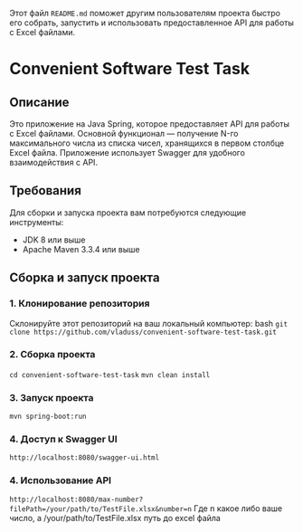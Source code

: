 
Этот файл `README.md` поможет другим пользователям проекта быстро его собрать, запустить и использовать предоставленное API для работы с Excel файлами.

# Convenient Software Test Task

## Описание
Это приложение на Java Spring, которое предоставляет API для работы с Excel файлами. Основной функционал — получение N-го максимального числа из списка чисел, хранящихся в первом столбце Excel файла. Приложение использует Swagger для удобного взаимодействия с API.

## Требования
Для сборки и запуска проекта вам потребуются следующие инструменты:
- JDK 8 или выше
- Apache Maven 3.3.4 или выше

## Сборка и запуск проекта

### 1. Клонирование репозитория
Склонируйте этот репозиторий на ваш локальный компьютер:
bash
```git clone https://github.com/vladuss/convenient-software-test-task.git```

### 2. Сборка проекта

```cd convenient-software-test-task```
```mvn clean install```

### 3. Запуск проекта

```mvn spring-boot:run```

### 4. Доступ к Swagger UI

```http://localhost:8080/swagger-ui.html```

### 4. Использование API

```http://localhost:8080/max-number?filePath=/your/path/to/TestFile.xlsx&number=n```
Где n какое либо ваше число, а /your/path/to/TestFile.xlsx путь до excel файла
